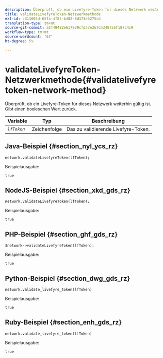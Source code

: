 ```yaml
---
description: Überprüft, ob ein Livefyre-Token für dieses Netzwerk weiterhin gültig ist. Gibt einen booleschen Wert zurück.
title: validateLivefyreToken-Netzwerkmethode
exl-id: c311005d-65fa-4f82-b482-8d173d6275cd
translation-type: tm+mt
source-git-commit: a2449482e617939cfda7e367da34875bf187c4c9
workflow-type: tm+mt
source-wordcount: '67'
ht-degree: 5%

---
```


# validateLivefyreToken-Netzwerkmethode{#validatelivefyretoken-network-method}

Überprüft, ob ein Livefyre-Token für dieses Netzwerk weiterhin gültig ist. Gibt einen booleschen Wert zurück.

| Variable | Typ | Beschreibung |
|---|---|---|
| *`lfToken`* | Zeichenfolge | Das zu validierende Livefyre-Token. |

## Java-Beispiel {#section_nyl_ycs_rz}

```
network.validateLivefyreToken(lfToken); 
```

Beispielausgabe:

```
true 
```

## NodeJS-Beispiel {#section_xkd_gds_rz}

```
network.validateLivefyreToken(lfToken); 
```

Beispielausgabe:

```
true 
```

## PHP-Beispiel {#section_ghf_gds_rz}

```
$network->validateLivefyreToken(lfToken); 
```

Beispielausgabe:

```
true 
```

## Python-Beispiel {#section_dwg_gds_rz}

```
network.validate_livefyre_token(lfToken) 
```

Beispielausgabe:

```
true 
```

## Ruby-Beispiel {#section_enh_gds_rz}

```
network.validate_livefyre_token(lfToken) 
```

Beispielausgabe:

```
true 
```
